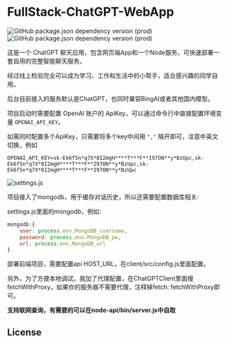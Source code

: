 # FullStack-ChatGPT-WebApp

![GitHub package.json dependency version (prod)](https://img.shields.io/github/package-json/dependency-version/WeixinCloud/wxcloudrun-express/express)
![GitHub package.json dependency version (prod)](https://img.shields.io/github/package-json/dependency-version/WeixinCloud/wxcloudrun-express/sequelize)


这是一个 ChatGPT 聊天应用，包含网页端App和一个Node服务，可快速部署一套自用的完整智能聊天服务。

经过线上检验完全可以成为学习、工作和生活中的小帮手，适合感兴趣的同学自用。

后台目前接入的服务默认是ChatGPT，也同时兼容BingAI或者其他国内模型。


项目启动时需要配置 OpenAI 账户的 ApiKey，可以通过命令行中直接配置环境变量 `OPENAI_API_KEY`。

如需同时配置多个ApiKey，只需要将多个key中间用 `","` 隔开即可，注意中英文切换，例如
```
OPENAI_API_KEY=sk-Ek6f5n*q7X*8I2mgH****T***F**I97ON**y*BzUpc,sk-Ek6f5n*q7X*8I2mgH****T***F**I97ON**y*BzUpc,sk-Ek6f5n*q7X*8I2mgH****T***F**I97ON**y*BzUpc
```

![settings.js](https://flashpixel-1253674045.cos.ap-shanghai.myqcloud.com/WeChatWorkScreenshot_1f621a72-0215-4b7c-8788-691042134155.png)

项目接入了mongodb，用于缓存对话历史，所以还需要配置数据库相关:

settings.js里面的mongodb，例如: 

```javascript
mongodb:{
    user: process.env.MongoDB_username,
    password: process.env.MongoDB_pw,
    url: process.env.MongoDB_url
}
```
部署前端项目，需要配置api HOST_URL，在client/src/config.js里面配置。

另外，为了方便本地调试，我加了代理配置，在ChatGPTClient里面搜fetchWithProxy，如果你的服务器不需要代理，注释掉fetch: fetchWithProxy即可。

<b>支持联网查询，有需要的可以在node-api/bin/server.js中自取</b>
## License

